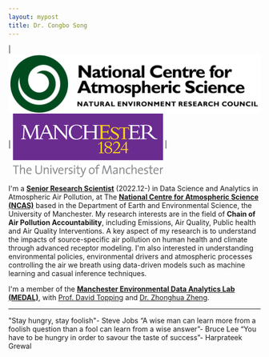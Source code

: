 ```yaml
---
layout: mypost
title: Dr. Congbo Song
---
```


| <img src='/static/img/NCAS1.png' align='center' style='width: 530px'/>  | <img src='/static/img/Machester1.png' align='center' style='width: 300px'/> |

I'm a <span style="color:blue">**[Senior Research Scientist](https://research.manchester.ac.uk/en/persons/congbo-song)**</span> (2022.12-) in Data Science and Analytics in Atmospheric Air Pollution, at The **[National Centre for Atmospheric Science (NCAS)](https://ncas.ac.uk)** based in the Department of Earth and Environmental Science, the University of Manchester. My research interests are in the field of **Chain of Air Pollution Accountability**, including Emissions, Air Quality, Public health and Air Quality Interventions. A key aspect of my research is to understand the impacts of source-specific air pollution on human health and climate through advanced receptor modeling. I'm also interested in understanding environmental policies, environmental drivers and atmospheric processes controlling the air we breath using data-driven models such as machine learning and casual inference techniques.

I'm a member of the **[Manchester Environmental Data Analytics Lab (MEDAL)](https://m-edal.github.io)**, with [Prof. David Topping](https://research.manchester.ac.uk/en/persons/david.topping) and [Dr. Zhonghua Zheng](https://zhonghuazheng.com).

--------------------
"Stay hungry, stay foolish"- Steve Jobs
“A wise man can learn more from a foolish question than a fool can learn from a wise answer”- Bruce Lee
“You have to be hungry in order to savour the taste of success”- Harprateek Grewal
